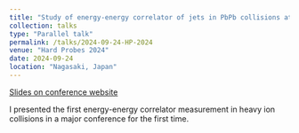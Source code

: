 ```yaml
---
title: "Study of energy-energy correlator of jets in PbPb collisions at CMS"
collection: talks
type: "Parallel talk"
permalink: /talks/2024-09-24-HP-2024
venue: "Hard Probes 2024"
date: 2024-09-24
location: "Nagasaki, Japan"
---
```


[Slides on conference website](https://indico.cern.ch/event/1339555/contributions/6040817/)

I presented the first energy-energy correlator measurement in heavy ion collisions in a major conference for the first time.
